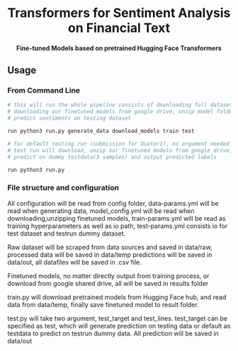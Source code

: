 <h1 align="center">
  Transformers for Sentiment Analysis on Financial Text
</h1>

<h4 align="center">
  Fine-tuned Models based on pretrained Hugging Face Transformers
</h4>

## Usage

### From Command Line
```bash
# this will run the whole pipeline consists of downloading full dataset, generate data, 
# downloading our finetuned models from google drive, unzip model folders, trainning process for new model,
# predict sentiments on testing dataset

run python3 run.py generate_data download_models train test

# for default testing run (submission for Quater1), no argument needed
# test run will download, unzip our finetuned models from google drive,
# predict on dummy testdata(3 samples) and output predicted labels

run python3 run.py
```

### File structure and configuration
All configuration will be read from config folder, data-params.yml will be read when generating data,
model_config.yml will be read when downloading,unzipping finetuned models,
train-params.yml will be read as training hyperparameters as well as io path,
test-params.yml consists io for test dataset and testrun dummy dataset.

Raw dataset will be scraped from data sources and saved in data/raw, 
processed data will be saved in data/temp
predictions will be saved in data/out, all datafiles will be saved in .csv file.

Finetuned models, no matter directly output from training process, or download from google shared drive, 
all will be saved in results folder

train.py will download pretrained models from Hugging Face hub, and read data from data/temp, finally save finetuned model to result folder.

test.py will take two argument, test_target and test_lines. test_target can be specified as test, which will generate prediction on testing data
or default as testdata to predict on testrun dummy data. All prediction will be saved in data/out

